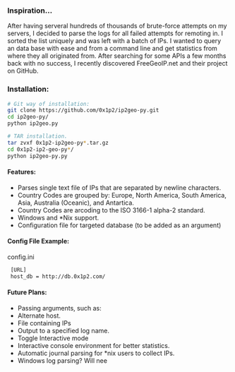### Inspiration...
After having serveral hundreds of thousands of brute-force attempts on my servers, I decided to parse the logs for all failed attempts for remoting in. I sorted the list uniquely and was left with a batch of IPs. I wanted to query an data base with ease and from a command line and get statistics from where they all originated from. After searching for some APIs a few months back with no success, I recently discovered FreeGeoIP.net and their project on GitHub.

### Installation:
```bash
# Git way of installation:
git clone https://github.com/0x1p2/ip2geo-py.git
cd ip2geo-py/
python ip2geo.py
```
```bash
# TAR installation.
tar zvxf 0x1p2-ip2geo-py*.tar.gz
cd 0x1p2-ip2-geo-py*/
python ip2geo-py.py
```

#### Features:
+ Parses single text file of IPs that are separated by newline characters.
+ Country Codes are grouped by: Europe, North America, South America, Asia, Australia (Oceanic), and Antartica.
+ Country Codes are arcoding to the ISO 3166-1 alpha-2 standard.
+ Windows and \*Nix support.
+ Configuration file for targeted database (to be added as an argument)

#### Config File Example:
config.ini
```bash
 [URL]
 host_db = http://db.0x1p2.com/
```

#### Future Plans:
+ Passing arguments, such as:
 + Alternate host.
 + File containing IPs
 + Output to a specified log name.
 + Toggle Interactive mode
+ Interactive console environment for better statistics.
+ Automatic journal parsing for \*nix users to collect IPs.
+ Windows log parsing? Will nee
